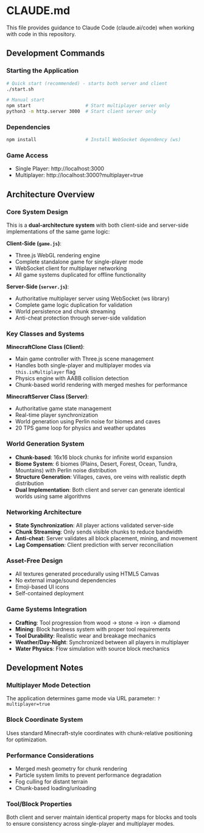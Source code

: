 # CLAUDE.md

This file provides guidance to Claude Code (claude.ai/code) when working with code in this repository.

## Development Commands

### Starting the Application
```bash
# Quick start (recommended) - starts both server and client
./start.sh

# Manual start
npm start                    # Start multiplayer server only
python3 -m http.server 3000  # Start client server only
```

### Dependencies
```bash
npm install                  # Install WebSocket dependency (ws)
```

### Game Access
- Single Player: http://localhost:3000
- Multiplayer: http://localhost:3000?multiplayer=true

## Architecture Overview

### Core System Design
This is a **dual-architecture system** with both client-side and server-side implementations of the same game logic:

**Client-Side (`game.js`)**:
- Three.js WebGL rendering engine
- Complete standalone game for single-player mode
- WebSocket client for multiplayer networking
- All game systems duplicated for offline functionality

**Server-Side (`server.js`)**:
- Authoritative multiplayer server using WebSocket (ws library)
- Complete game logic duplication for validation
- World persistence and chunk streaming
- Anti-cheat protection through server-side validation

### Key Classes and Systems

**MinecraftClone Class (Client)**:
- Main game controller with Three.js scene management
- Handles both single-player and multiplayer modes via `this.isMultiplayer` flag
- Physics engine with AABB collision detection
- Chunk-based world rendering with merged meshes for performance

**MinecraftServer Class (Server)**:
- Authoritative game state management
- Real-time player synchronization
- World generation using Perlin noise for biomes and caves
- 20 TPS game loop for physics and weather updates

### World Generation System
- **Chunk-based**: 16x16 block chunks for infinite world expansion
- **Biome System**: 6 biomes (Plains, Desert, Forest, Ocean, Tundra, Mountains) with Perlin noise distribution
- **Structure Generation**: Villages, caves, ore veins with realistic depth distribution
- **Dual Implementation**: Both client and server can generate identical worlds using same algorithms

### Networking Architecture
- **State Synchronization**: All player actions validated server-side
- **Chunk Streaming**: Only sends visible chunks to reduce bandwidth
- **Anti-cheat**: Server validates all block placement, mining, and movement
- **Lag Compensation**: Client prediction with server reconciliation

### Asset-Free Design
- All textures generated procedurally using HTML5 Canvas
- No external image/sound dependencies
- Emoji-based UI icons
- Self-contained deployment

### Game Systems Integration
- **Crafting**: Tool progression from wood → stone → iron → diamond
- **Mining**: Block hardness system with proper tool requirements
- **Tool Durability**: Realistic wear and breakage mechanics
- **Weather/Day-Night**: Synchronized between all players in multiplayer
- **Water Physics**: Flow simulation with source block mechanics

## Development Notes

### Multiplayer Mode Detection
The application determines game mode via URL parameter: `?multiplayer=true`

### Block Coordinate System
Uses standard Minecraft-style coordinates with chunk-relative positioning for optimization.

### Performance Considerations
- Merged mesh geometry for chunk rendering
- Particle system limits to prevent performance degradation
- Fog culling for distant terrain
- Chunk-based loading/unloading

### Tool/Block Properties
Both client and server maintain identical property maps for blocks and tools to ensure consistency across single-player and multiplayer modes.